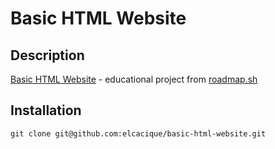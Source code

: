 # Basic HTML Website

## Description
[Basic HTML Website](https://roadmap.sh/projects/basic-html-website) - educational project from [roadmap.sh](https://roadmap.sh)

## Installation
```
git clone git@github.com:elcacique/basic-html-website.git
```